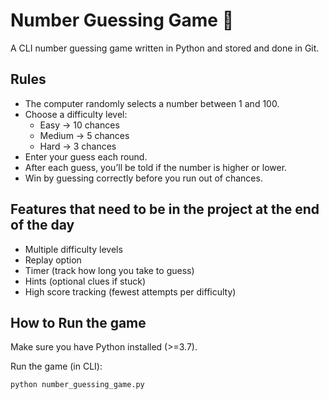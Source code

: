 # Number Guessing Game 🎲

A CLI number guessing game written in Python and stored and done in Git.

## Rules
- The computer randomly selects a number between 1 and 100.
- Choose a difficulty level:
  - Easy → 10 chances
  - Medium → 5 chances
  - Hard → 3 chances
- Enter your guess each round.
- After each guess, you’ll be told if the number is higher or lower.
- Win by guessing correctly before you run out of chances.

## Features that need to be in the project at the end of the day
- Multiple difficulty levels
- Replay option
- Timer (track how long you take to guess)
- Hints (optional clues if stuck)
- High score tracking (fewest attempts per difficulty)

## How to Run the game
Make sure you have Python installed (>=3.7).

Run the game (in CLI):
```bash
python number_guessing_game.py